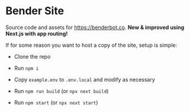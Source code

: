 # Bender Site
Source code and assets for https://benderbot.co. **New & improved using Next.js with app routing!**

If for some reason you want to host a copy of the site, setup is simple:

- Clone the repo

- Run `npm i`

- Copy `example.env` to `.env.local` and modify as necessary

- Run `npm run build` (or `npx next build`)

- Run `npm start` (or `npx next start`)
